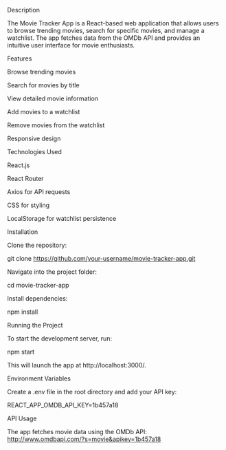 Description

The Movie Tracker App is a React-based web application that allows users to browse trending movies, search for specific movies, and manage a watchlist.
The app fetches data from the OMDb API and provides an intuitive user interface for movie enthusiasts.

Features

Browse trending movies

Search for movies by title

View detailed movie information

Add movies to a watchlist

Remove movies from the watchlist

Responsive design

Technologies Used

React.js

React Router

Axios for API requests

CSS for styling

LocalStorage for watchlist persistence

Installation

Clone the repository:

git clone https://github.com/your-username/movie-tracker-app.git

Navigate into the project folder:

cd movie-tracker-app

Install dependencies:

npm install

Running the Project

To start the development server, run:

npm start

This will launch the app at http://localhost:3000/.

Environment Variables

Create a .env file in the root directory and add your API key:

REACT_APP_OMDB_API_KEY=1b457a18

API Usage

The app fetches movie data using the OMDb API:
http://www.omdbapi.com/?s=movie&apikey=1b457a18
